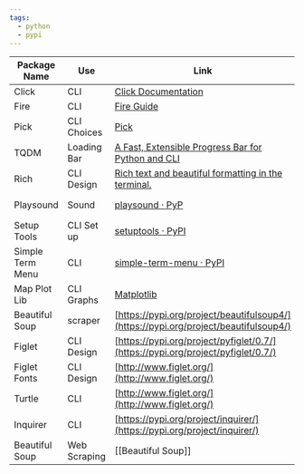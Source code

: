 ```yaml
---
tags:
  - python
  - pypi
---
```

| Package Name     | Use          | Link                                                                                                              | Tags    |
| ---------------- | ------------ | ----------------------------------------------------------------------------------------------------------------- | ------- |
| Click            | CLI          | [](https://click.palletsprojects.com/en/8.1.x/)[Click Documentation](https://click.palletsprojects.com/en/8.1.x/) | #CLI    |
| Fire             | CLI          | [Fire Guide](https://google.github.io/python-fire/guide/)                                                         | #CLI    |
| Pick             | CLI Choices  | [Pick](https://pypi.org/project/pick/)                                                                            | #CLI    |
| TQDM             | Loading Bar  | [A Fast, Extensible Progress Bar for Python and CLI](https://github.com/tqdm/tqdm)                                | #CLI    |
| Rich             | CLI Design   | [Rich text and beautiful formatting in the terminal.](https://github.com/Textualize/rich)                         | #CLI    |
| Playsound        | Sound        | [playsound · PyP](https://pypi.org/project/playsound/)                                                            | no tags |
| Setup Tools      | CLI Set up   | [setuptools · PyPI](https://pypi.org/project/setuptools/)                                                         | #CLI    |
| Simple Term Menu | CLI          | [simple-term-menu · PyPI](https://pypi.org/project/simple-term-menu/)                                             | #CLI    |
| Map Plot Lib     | CLI Graphs   | [Matplotlib](https://matplotlib.org/)                                                                             | no tags |
| Beautiful Soup   | scraper      | [https://pypi.org/project/beautifulsoup4/](https://pypi.org/project/beautifulsoup4/)                              | no tags |
| Figlet           | CLI Design   | [https://pypi.org/project/pyfiglet/0.7/](https://pypi.org/project/pyfiglet/0.7/)                                  | #CLI    |
| Figlet Fonts     | CLI Design   | [http://www.figlet.org/](http://www.figlet.org/)                                                                  | #CLI    |
| Turtle           | CLI          | [http://www.figlet.org/](http://www.figlet.org/)                                                                  | no tags |
| Inquirer         | CLI          | [https://pypi.org/project/inquirer/](https://pypi.org/project/inquirer/)                                          | #CLI    |
| Beautiful Soup   | Web Scraping | [[Beautiful Soup]]                                                                                                |         |

